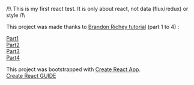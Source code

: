 /!\ This is my first react test. It is only about react, not data (flux/redux) or style /!\

This project was made thanks to [Brandon Richey tutorial](https://medium.com/@diamondgfx) (part 1 to 4) :

[Part1](https://medium.com/@diamondgfx/learning-react-with-create-react-app-part-1-a12e1833fdc)<br>
[Part2](https://medium.com/@diamondgfx/learning-react-with-create-react-app-part-2-3ad99f38b48d)<br>
[Part3](https://medium.com/@diamondgfx/learning-react-with-create-react-app-part-3-322447d14192)<br>
[Part4](https://medium.com/@diamondgfx/learning-react-with-create-react-app-part-4-9f843c8c1ccc)

This project was bootstrapped with [Create React App](https://github.com/facebookincubator/create-react-app).<br>
[Create React GUIDE](https://github.com/facebookincubator/create-react-app/blob/master/packages/react-scripts/template/README.md)


